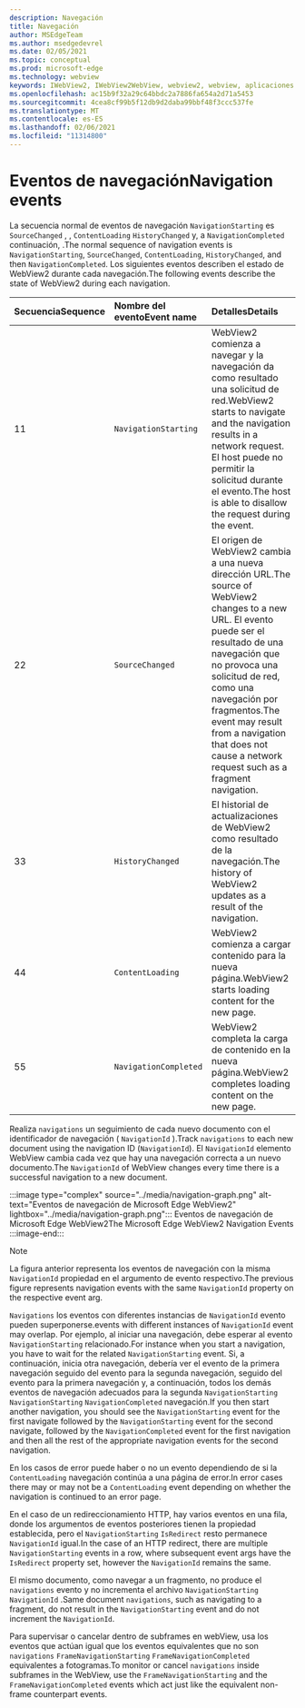 ```yaml
---
description: Navegación
title: Navegación
author: MSEdgeTeam
ms.author: msedgedevrel
ms.date: 02/05/2021
ms.topic: conceptual
ms.prod: microsoft-edge
ms.technology: webview
keywords: IWebView2, IWebView2WebView, webview2, webview, aplicaciones wpf, wpf, edge, ICoreWebView2, ICoreWebView2Host, control de explorador, edge html
ms.openlocfilehash: ac15b9f32a29c64bbdc2a7886fa654a2d71a5453
ms.sourcegitcommit: 4cea8cf99b5f12db9d2daba99bbf48f3ccc537fe
ms.translationtype: MT
ms.contentlocale: es-ES
ms.lasthandoff: 02/06/2021
ms.locfileid: "11314800"
---
```

# <span data-ttu-id="20b68-104">Eventos de navegación</span><span class="sxs-lookup"><span data-stu-id="20b68-104">Navigation events</span></span>  

<span data-ttu-id="20b68-105">La secuencia normal de eventos de navegación `NavigationStarting` es `SourceChanged` , , `ContentLoading` `HistoryChanged` y, a `NavigationCompleted` continuación, .</span><span class="sxs-lookup"><span data-stu-id="20b68-105">The normal sequence of navigation events is `NavigationStarting`, `SourceChanged`, `ContentLoading`, `HistoryChanged`, and then `NavigationCompleted`.</span></span>  <span data-ttu-id="20b68-106">Los siguientes eventos describen el estado de WebView2 durante cada navegación.</span><span class="sxs-lookup"><span data-stu-id="20b68-106">The following events describe the state of WebView2 during each navigation.</span></span>  

| <span data-ttu-id="20b68-107">Secuencia</span><span class="sxs-lookup"><span data-stu-id="20b68-107">Sequence</span></span> | <span data-ttu-id="20b68-108">Nombre del evento</span><span class="sxs-lookup"><span data-stu-id="20b68-108">Event name</span></span> | <span data-ttu-id="20b68-109">Detalles</span><span class="sxs-lookup"><span data-stu-id="20b68-109">Details</span></span> |  
|:--- |:--- |:--- |  
| <span data-ttu-id="20b68-110">1</span><span class="sxs-lookup"><span data-stu-id="20b68-110">1</span></span> | `NavigationStarting`  |  <span data-ttu-id="20b68-111">WebView2 comienza a navegar y la navegación da como resultado una solicitud de red.</span><span class="sxs-lookup"><span data-stu-id="20b68-111">WebView2 starts to navigate and the navigation results in a network request.</span></span>  <span data-ttu-id="20b68-112">El host puede no permitir la solicitud durante el evento.</span><span class="sxs-lookup"><span data-stu-id="20b68-112">The host is able to disallow the request during the event.</span></span>  |  
| <span data-ttu-id="20b68-113">2</span><span class="sxs-lookup"><span data-stu-id="20b68-113">2</span></span> | `SourceChanged`  |  <span data-ttu-id="20b68-114">El origen de WebView2 cambia a una nueva dirección URL.</span><span class="sxs-lookup"><span data-stu-id="20b68-114">The source of WebView2 changes to a new URL.</span></span>  <span data-ttu-id="20b68-115">El evento puede ser el resultado de una navegación que no provoca una solicitud de red, como una navegación por fragmentos.</span><span class="sxs-lookup"><span data-stu-id="20b68-115">The event may result from a navigation that does not cause a network request such as a fragment navigation.</span></span>  |  
| <span data-ttu-id="20b68-116">3</span><span class="sxs-lookup"><span data-stu-id="20b68-116">3</span></span> | `HistoryChanged`  |  <span data-ttu-id="20b68-117">El historial de actualizaciones de WebView2 como resultado de la navegación.</span><span class="sxs-lookup"><span data-stu-id="20b68-117">The history of WebView2 updates as a result of the navigation.</span></span>  |  
| <span data-ttu-id="20b68-118">4</span><span class="sxs-lookup"><span data-stu-id="20b68-118">4</span></span> | `ContentLoading`  |  <span data-ttu-id="20b68-119">WebView2 comienza a cargar contenido para la nueva página.</span><span class="sxs-lookup"><span data-stu-id="20b68-119">WebView2 starts loading content for the new page.</span></span>  |  
| <span data-ttu-id="20b68-120">5</span><span class="sxs-lookup"><span data-stu-id="20b68-120">5</span></span> | `NavigationCompleted`  |  <span data-ttu-id="20b68-121">WebView2 completa la carga de contenido en la nueva página.</span><span class="sxs-lookup"><span data-stu-id="20b68-121">WebView2 completes loading content on the new page.</span></span>  |  

<span data-ttu-id="20b68-122">Realiza `navigations` un seguimiento de cada nuevo documento con el identificador de navegación \( `NavigationId` \).</span><span class="sxs-lookup"><span data-stu-id="20b68-122">Track `navigations` to each new document using the navigation ID \(`NavigationId`\).</span></span>  <span data-ttu-id="20b68-123">El `NavigationId` elemento WebView cambia cada vez que hay una navegación correcta a un nuevo documento.</span><span class="sxs-lookup"><span data-stu-id="20b68-123">The `NavigationId` of WebView changes every time there is a successful navigation to a new document.</span></span>

:::image type="complex" source="../media/navigation-graph.png" alt-text="Eventos de navegación de Microsoft Edge WebView2" lightbox="../media/navigation-graph.png":::
   <span data-ttu-id="20b68-125">Eventos de navegación de Microsoft Edge WebView2</span><span class="sxs-lookup"><span data-stu-id="20b68-125">The Microsoft Edge WebView2 Navigation Events</span></span>  
:::image-end:::  

> [!NOTE]
> <span data-ttu-id="20b68-126">La figura anterior representa los eventos de navegación con la misma `NavigationId` propiedad en el argumento de evento respectivo.</span><span class="sxs-lookup"><span data-stu-id="20b68-126">The previous figure represents navigation events with the same `NavigationId` property on the respective event arg.</span></span>  

 `Navigations` <span data-ttu-id="20b68-127">los eventos con diferentes instancias de `NavigationId` evento pueden superponerse.</span><span class="sxs-lookup"><span data-stu-id="20b68-127">events with different instances of `NavigationId` event may overlap.</span></span>  <span data-ttu-id="20b68-128">Por ejemplo, al iniciar una navegación, debe esperar al evento `NavigationStarting` relacionado.</span><span class="sxs-lookup"><span data-stu-id="20b68-128">For instance when you start a navigation, you have to wait for the related `NavigationStarting` event.</span></span>  <span data-ttu-id="20b68-129">Si, a continuación, inicia otra navegación, debería ver el evento de la primera navegación seguido del evento para la segunda navegación, seguido del evento para la primera navegación y, a continuación, todos los demás eventos de navegación adecuados para la segunda `NavigationStarting` `NavigationStarting` `NavigationCompleted` navegación.</span><span class="sxs-lookup"><span data-stu-id="20b68-129">If you then start another navigation, you should see the `NavigationStarting` event for the first navigate followed by the `NavigationStarting` event for the second navigate, followed by the `NavigationCompleted` event for the first navigation and then all the rest of the appropriate navigation events for the second navigation.</span></span>  
 
 <span data-ttu-id="20b68-130">En los casos de error puede haber o no un evento dependiendo de si la `ContentLoading` navegación continúa a una página de error.</span><span class="sxs-lookup"><span data-stu-id="20b68-130">In error cases there may or may not be a `ContentLoading` event depending on whether the navigation is continued to an error page.</span></span>  
 
 <span data-ttu-id="20b68-131">En el caso de un redireccionamiento HTTP, hay varios eventos en una fila, donde los argumentos de eventos posteriores tienen la propiedad establecida, pero el `NavigationStarting` `IsRedirect` resto permanece `NavigationId` igual.</span><span class="sxs-lookup"><span data-stu-id="20b68-131">In the case of an HTTP redirect, there are multiple `NavigationStarting` events in a row, where subsequent event args have the `IsRedirect` property set, however the `NavigationId` remains the same.</span></span>  
 
 <span data-ttu-id="20b68-132">El mismo documento, como navegar a un fragmento, no produce el `navigations` evento y no incrementa el archivo `NavigationStarting` `NavigationId` .</span><span class="sxs-lookup"><span data-stu-id="20b68-132">Same document `navigations`, such as navigating to a fragment, do not result in the `NavigationStarting` event and do not increment the `NavigationId`.</span></span>  

<span data-ttu-id="20b68-133">Para supervisar o cancelar dentro de subframes en webView, usa los eventos que actúan igual que los eventos equivalentes que no son `navigations` `FrameNavigationStarting` `FrameNavigationCompleted` equivalentes a fotogramas.</span><span class="sxs-lookup"><span data-stu-id="20b68-133">To monitor or cancel `navigations` inside subframes in the WebView, use the `FrameNavigationStarting` and the `FrameNavigationCompleted` events which act just like the equivalent non-frame counterpart events.</span></span>  

<!-- links -->  
